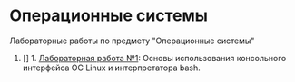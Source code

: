 # Операционные системы

Лабораторные работы по предмету "Операционные системы"

1. [] 1. [Лабораторная работа №1](./Lab_1): Основы использования консольного интерфейса ОС Linux и интерпретатора bash.
